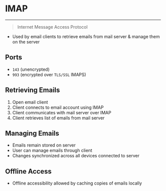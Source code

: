 # IMAP
___
> Internet Message Access Protocol
- Used by email clients to retrieve emails from mail server & manage them on the server
## Ports
- `143` (unencrypted)
- `993` (encrypted over `TLS/SSL` IMAPS)
## Retrieving Emails
1. Open email client
2. Client connects to email account using IMAP
3. Client communicates with mail server over IMAP
4. Client retrieves list of emails from mail server
## Managing Emails
- Emails remain stored on server
- User can manage emails through client
- Changes synchronized across all devices connected to server 
## Offline Access
- Offline accessibility allowed by caching copies of emails locally